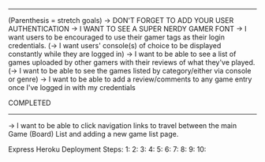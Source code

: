 ***
(Parenthesis = stretch goals)
-> DON'T FORGET TO ADD YOUR USER AUTHENTICATION
-> I WANT TO SEE A SUPER NERDY GAMER FONT
-> I want users to be encouraged to use their gamer tags as their login credentials.
(-> I want users' console(s) of choice to be displayed constantly while they are logged in)
-> I want to be able to see a list of games uploaded by other gamers with their reviews of what they've played. 
(-> I want to be able to see the games listed by category/either via console or genre)
-> I want to be able to add a review/comments to any game entry once I've logged in with my credentials


COMPLETED 
***
-> I want to be able to click navigation links to travel between the main Game (Board) List and adding a new game list page.


Express Heroku Deployment Steps:
1:
2:
3:
4:
5:
6:
7:
8:
9:
10:

